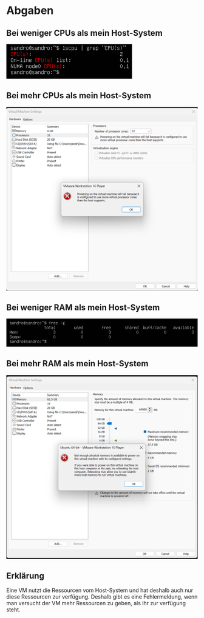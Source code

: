 # Abgaben

## Bei weniger CPUs als mein Host-System

![1](Screenshot%202023-11-13%20090939.png)

## Bei mehr CPUs als mein Host-System

![2](Screenshot%202023-11-13%20091541.png)

## Bei weniger RAM als mein Host-System

![3](Screenshot%202023-11-13%20091715.png)

## Bei mehr RAM als mein Host-System

![4](Screenshot%202023-11-13%20091812.png)

## Erklärung

Eine VM nutzt die Ressourcen vom Host-System und hat deshalb auch nur diese Ressourcen zur verfügung. Deshalb gibt es eine Fehlermeldung, wenn man versucht der VM mehr Ressourcen zu geben, als ihr zur verfügung steht.
